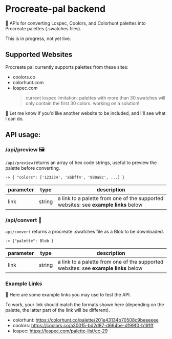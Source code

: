 # Procreate-pal backend

🌈 APIs for converting Lospec, Coolors, and Colorhunt palettes into Procreate palettes (.swatches files).

This is in progress, not yet live.

## Supported Websites

Procreate pal currently supports palettes from these sites:

- coolors.co
- colorhunt.com
- lospec.com
  > current lospec limitation: palettes with more than 30 swatches will only contain the first 30 colors. working on a solution!

🌱 Let me know if you'd like another website to be included, and I'll see what I can do.

## API usage:

### /api/preview 🖼️

`/api/preview` returns an array of hex code strings, useful to preview the palette before converting.

`-> { "colors": ['123234', 'abbff4', '980a8c', ...] }`

| parameter | type   | description                                                                         |
| --------- | ------ | ----------------------------------------------------------------------------------- |
| link      | string | a link to a palette from one of the supported websites: see **example links** below |

### /api/convert 🎨

`api/convert` returns a procreate .swatches file as a Blob to be downloaded.

`-> {"palette": Blob }`

| parameter | type   | description                                                                         |
| --------- | ------ | ----------------------------------------------------------------------------------- |
| link      | string | a link to a palette from one of the supported websites: see **example links** below |

### Example Links

🍃 Here are some example links you may use to test the API.

To work, your link should match the formats shown here (depending on the palette, the latter part of the link will be different).

- colorhunt: https://colorhunt.co/palette/201e43134b70508c9beeeeee
- coolors: https://coolors.co/a30015-bd2d87-d664be-df99f0-b191ff
- lospec: https://lospec.com/palette-list/cc-29
